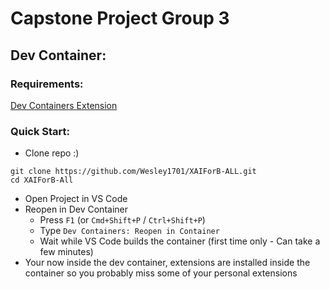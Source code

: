# Capstone Project Group 3

## Dev Container:
### Requirements:
[Dev Containers Extension](https://marketplace.visualstudio.com/items?itemName=ms-vscode-remote.remote-containers)

### Quick Start:
- Clone repo :)
```
git clone https://github.com/Wesley1701/XAIForB-ALL.git
cd XAIForB-All
```
- Open Project in VS Code
- Reopen in Dev Container
  - Press `F1` (or `Cmd+Shift+P` / `Ctrl+Shift+P`)
  - Type `Dev Containers: Reopen in Container`
  - Wait while VS Code builds the container (first time only - Can take a few minutes)
- Your now inside the dev container, extensions are installed inside the container so you probably miss some of your personal extensions
